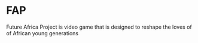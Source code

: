 # FAP
Future Africa Project is video game that is designed to reshape the loves of of African young generations 
